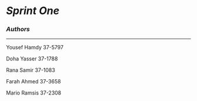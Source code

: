 # *Sprint* *One*




### *Authors*
-------------



Yousef Hamdy 37-5797

Doha Yasser 37-1788

Rana Samir 37-1083

Farah Ahmed 37-3658

Mario Ramsis 37-2308

